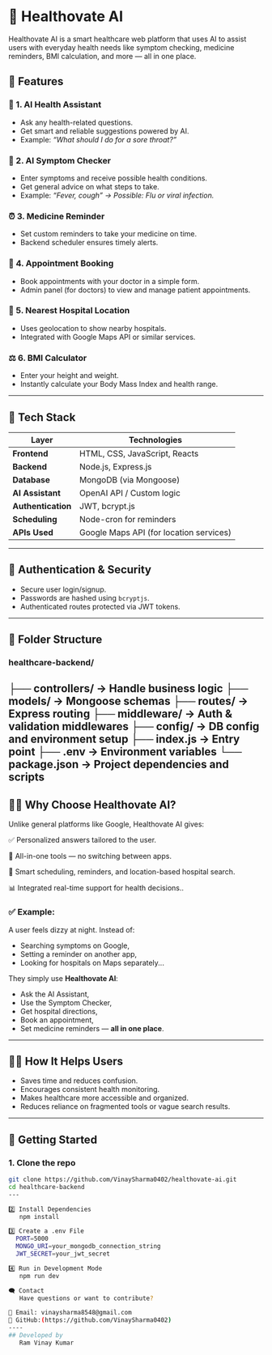 # 🏥 Healthovate AI

Healthovate AI is a smart healthcare web platform that uses AI to assist users with everyday health needs like symptom checking, medicine reminders, BMI calculation, and more — all in one place.

## 🚀 Features

### 🤖 1. AI Health Assistant
- Ask any health-related questions.
- Get smart and reliable suggestions powered by AI.
- Example: _“What should I do for a sore throat?”_

### 🧾 2. AI Symptom Checker
- Enter symptoms and receive possible health conditions.
- Get general advice on what steps to take.
- Example: _“Fever, cough” → Possible: Flu or viral infection._

### ⏰ 3. Medicine Reminder
- Set custom reminders to take your medicine on time.
- Backend scheduler ensures timely alerts.

### 📅 4. Appointment Booking
- Book appointments with your doctor in a simple form.
- Admin panel (for doctors) to view and manage patient appointments.

### 🏥 5. Nearest Hospital Location
- Uses geolocation to show nearby hospitals.
- Integrated with Google Maps API or similar services.

### ⚖️ 6. BMI Calculator
- Enter your height and weight.
- Instantly calculate your Body Mass Index and health range.

---

## 🧰 Tech Stack

| Layer              | Technologies                                        |
|--------------------|-----------------------------------------------------|
| **Frontend**       | HTML, CSS, JavaScript, Reacts                       |
| **Backend**        | Node.js, Express.js                                 |
| **Database**       | MongoDB (via Mongoose)                              |
| **AI Assistant**   | OpenAI API / Custom logic                           |
| **Authentication** | JWT, bcrypt.js                                      |
| **Scheduling**     | Node-cron for reminders                             |
| **APIs Used**      | Google Maps API (for location services)             |

---

## 🔐 Authentication & Security
- Secure user login/signup.
- Passwords are hashed using `bcryptjs`.
- Authenticated routes protected via JWT tokens.

---

## 📁 Folder Structure

###  healthcare-backend/
├── controllers/ → Handle business logic
├── models/ → Mongoose schemas
├── routes/ → Express routing
├── middleware/ → Auth & validation middlewares
├── config/ → DB config and environment setup
├── index.js → Entry point
├── .env → Environment variables
└── package.json → Project dependencies and scripts 
---

## 🙋‍♀️ Why Choose Healthovate AI?
Unlike general platforms like Google, Healthovate AI gives:

✅ Personalized answers tailored to the user.

🧰 All-in-one tools — no switching between apps.

📅 Smart scheduling, reminders, and location-based hospital search.

📊 Integrated real-time support for health decisions..

### ✅ Example:

A user feels dizzy at night. Instead of:
- Searching symptoms on Google,
- Setting a reminder on another app,
- Looking for hospitals on Maps separately...

They simply use **Healthovate AI**:
- Ask the AI Assistant,
- Use the Symptom Checker,
- Get hospital directions,
- Book an appointment,
- Set medicine reminders — **all in one place**.

---

## 👨‍🔬 How It Helps Users

- Saves time and reduces confusion.
- Encourages consistent health monitoring.
- Makes healthcare more accessible and organized.
- Reduces reliance on fragmented tools or vague search results.

---

## 📌 Getting Started

### 1. Clone the repo
```bash
git clone https://github.com/VinaySharma0402/healthovate-ai.git
cd healthcare-backend
---

2️⃣ Install Dependencies
   npm install

3️⃣ Create a .env File
  PORT=5000
  MONGO_URI=your_mongodb_connection_string
  JWT_SECRET=your_jwt_secret

4️⃣ Run in Development Mode
   npm run dev

🗨️ Contact
   Have questions or want to contribute?

📧 Email: vinaysharma8548@gmail.com
🔗 GitHub:(https://github.com/VinaySharma0402)
----
## Developed by
   Ram Vinay Kumar



